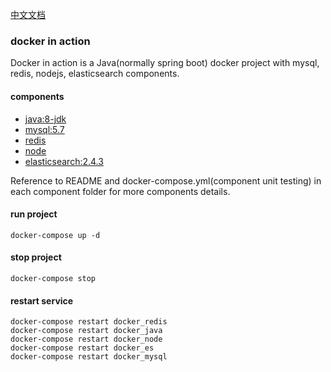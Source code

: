 [中文文档](./README.zh-cn.md)

### docker in action
Docker in action is a Java(normally spring boot) docker project with mysql, redis, nodejs, elasticsearch components.
#### components
- [java:8-jdk](https://hub.docker.com/_/java/)
- [mysql:5.7](https://hub.docker.com/_/mysql/)
- [redis](./redis/Dockerfile)
- [node](./node/Dockerfile)
- [elasticsearch:2.4.3](https://hub.docker.com/_/elasticsearch/)

Reference to README and docker-compose.yml(component unit testing) in each component folder for more components details.

#### run project
```
docker-compose up -d
```

#### stop project
```
docker-compose stop
```

#### restart service
```
docker-compose restart docker_redis
docker-compose restart docker_java
docker-compose restart docker_node
docker-compose restart docker_es
docker-compose restart docker_mysql
```
